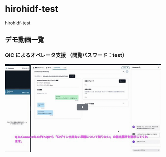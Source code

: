 # hirohidf-test
hirohidf-test

## デモ動画一覧
### QiC によるオペレータ支援 （閲覧パスワード：test）
[![Qic デモ動画](/qic.png)](https://view.highspot.com/viewer/921a2bad5d338a051071499664a3d303)
